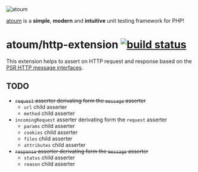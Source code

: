![atoum](http://downloads.atoum.org/images/logo.png)

[atoum](http://atoum.org/) is a **simple**, **modern** and **intuitive** unit
testing framework for PHP!

# atoum/http-extension [![build status](https://travis-ci.org/atoum/http-extension.svg?branch=master)](https://travis-ci.org/atoum/http-extension)

This extension helps to assert on HTTP request and response based on the [PSR
HTTP message interfaces](https://github.com/php-fig/fig-standards/blob/master/proposed/http-message.md).


## TODO

* ~~`request` asserter derivating form the `message` asserter~~
    * `url` child asserter
    * `method` child asserter
* `incomingRequest` asserter derivating form the `request` asserter
    * `params` child asserter
    * `cookies` child asserter
    * `files` child asserter
    * `attributes` child asserter
* ~~`response` asserter derivating form the `message` asserter~~
    * `status` child asserter
    * `reason` child asserter
